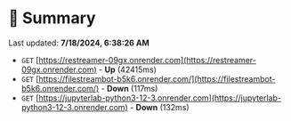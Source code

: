 # 📖 Summary
Last updated: **7/18/2024, 6:38:26 AM**

- `GET` [https://restreamer-09gx.onrender.com](https://restreamer-09gx.onrender.com) - **Up** (42415ms)
- `GET` [https://filestreambot-b5k6.onrender.com/](https://filestreambot-b5k6.onrender.com/) - **Down** (117ms)
- `GET` [https://jupyterlab-python3-12-3.onrender.com](https://jupyterlab-python3-12-3.onrender.com) - **Down** (132ms)
